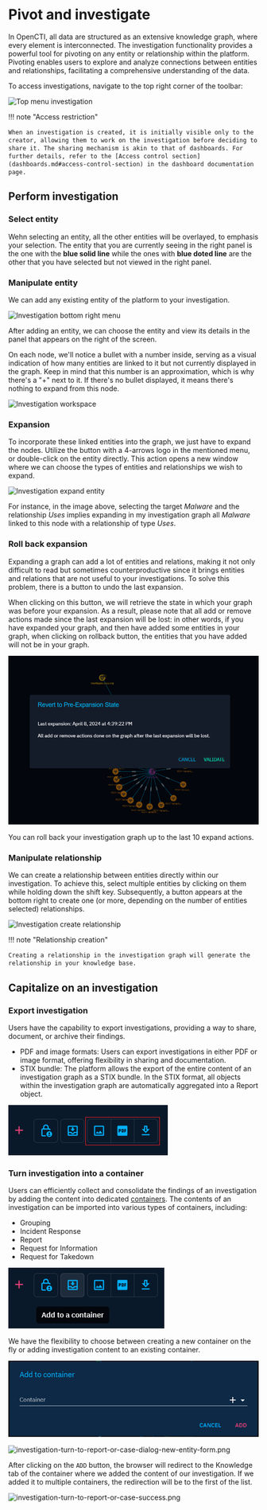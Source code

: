 # Pivot and investigate

In OpenCTI, all data are structured as an extensive knowledge graph, where every element is interconnected. The investigation functionality provides a powerful tool for pivoting on any entity or relationship within the platform. Pivoting enables users to explore and analyze connections between entities and relationships, facilitating a comprehensive understanding of the data.

To access investigations, navigate to the top right corner of the toolbar:

![Top menu investigation](assets/top-menu-investigation.png)

!!! note "Access restriction"

    When an investigation is created, it is initially visible only to the creator, allowing them to work on the investigation before deciding to share it. The sharing mechanism is akin to that of dashboards. For further details, refer to the [Access control section](dashboards.md#access-control-section) in the dashboard documentation page.


## Perform investigation

### Select entity 
Wehn selecting an entity, all the other entities will be overlayed, to emphasis your selection.
The entity that you are currently seeing in the right panel is the one with the **blue solid line** while the ones with **blue doted line** are the other that you have selected but not viewed in the right panel.



### Manipulate entity

We can add any existing entity of the platform to your investigation.

![Investigation bottom right menu](assets/investigation-bottom-right-menu.png)

After adding an entity, we can choose the entity and view its details in the panel that appears on the right of the screen.

On each node, we'll notice a bullet with a number inside, serving as a visual indication of how many entities are linked to it but not currently displayed in the graph. Keep in mind that this number is an approximation, which is why there's a "+" next to it. If there's no bullet displayed, it means there's nothing to expand from this node.

![Investigation workspace](assets/investigation-workspace.png)

### Expansion
To incorporate these linked entities into the graph, we just have to expand the nodes. Utilize the button with a 4-arrows logo in the mentioned menu, or double-click on the entity directly. This action opens a new window where we can choose the types of entities and relationships we wish to expand.

![Investigation expand entity](assets/investigation-expand-entity.png)

For instance, in the image above, selecting the target _Malware_ and the relationship _Uses_ implies expanding in my investigation graph all _Malware_ linked to this node with a relationship of type _Uses_.

### Roll back expansion

Expanding a graph can add a lot of entities and relations, making it not only difficult to read but sometimes counterproductive since it brings entities and relations that are not useful to your investigations.
To solve this problem, there is a button to undo the last expansion.

When clicking on this button, we will retrieve the state in which your graph was before your expansion. As a result, please note that all add or remove actions made since the last expansion will be lost: in other words, if you have expanded your graph, and then have added some entities in your graph, when clicking on rollback button, the entities that you have added will not be in your graph.

![Investigation rollback popup](assets/investigation-rollback-popup.png)

You can roll back your investigation graph up to the last 10 expand actions.

### Manipulate relationship

We can create a relationship between entities directly within our investigation. To achieve this, select multiple entities by clicking on them while holding down the shift key. Subsequently, a button appears at the bottom right to create one (or more, depending on the number of entities selected) relationships.

![Investigation create relationship](assets/investigation-create-relationship.png)

!!! note "Relationship creation"

    Creating a relationship in the investigation graph will generate the relationship in your knowledge base.


## Capitalize on an investigation


### Export investigation

Users have the capability to export investigations, providing a way to share, document, or archive their findings.

- PDF and image formats: Users can export investigations in either PDF or image format, offering flexibility in sharing and documentation.
- STIX bundle: The platform allows the export of the entire content of an investigation graph as a STIX bundle. In the STIX format, all objects within the investigation graph are automatically aggregated into a Report object.

![Investigation export](assets/investigation-export.png)


### Turn investigation into a container

Users can efficiently collect and consolidate the findings of an investigation by adding the content into dedicated [containers](containers.md). The contents of an investigation can be imported into various types of containers, including:

- Grouping
- Incident Response
- Report
- Request for Information
- Request for Takedown

![investigation-turn-to-report-or-case.png](assets/investigation-turn-to-report-or-case.png)

We have the flexibility to choose between creating a new container on the fly or adding investigation content to an existing container. 

![investigation-turn-to-report-or-case-dialog-new-entity.png](assets/investigation-turn-to-report-or-case-dialog-new-entity.png)

![investigation-turn-to-report-or-case-dialog-new-entity-form.png](assets/investigation-turn-to-report-or-case-dialog-new-entity-form.png)

After clicking on the `ADD` button, the browser will redirect to the Knowledge tab of the container where we added the content of our investigation. If we added it to multiple containers, the redirection will be to the first of the list.

![investigation-turn-to-report-or-case-success.png](assets/investigation-turn-to-report-or-case-success.png)
